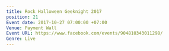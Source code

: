 ```yaml
---
title: Rock Halloween Geeknight 2017
position: 21
Event date: 2017-10-27 07:00:00 +07:00
Venue: Payment Wall
Event URL: https://www.facebook.com/events/904810343011298/
Genre: Live
---
```


